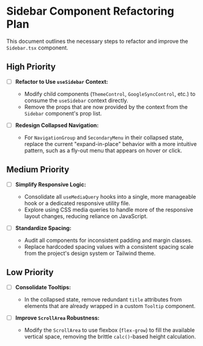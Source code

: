 # Sidebar Component Refactoring Plan

This document outlines the necessary steps to refactor and improve the `Sidebar.tsx` component.

## High Priority

- [ ] **Refactor to Use `useSidebar` Context:**
  - Modify child components (`ThemeControl`, `GoogleSyncControl`, etc.) to consume the `useSidebar` context directly.
  - Remove the props that are now provided by the context from the `Sidebar` component's prop list.

- [ ] **Redesign Collapsed Navigation:**
  - For `NavigationGroup` and `SecondaryMenu` in their collapsed state, replace the current "expand-in-place" behavior with a more intuitive pattern, such as a fly-out menu that appears on hover or click.

## Medium Priority

- [ ] **Simplify Responsive Logic:**
  - Consolidate all `useMediaQuery` hooks into a single, more manageable hook or a dedicated responsive utility file.
  - Explore using CSS media queries to handle more of the responsive layout changes, reducing reliance on JavaScript.

- [ ] **Standardize Spacing:**
  - Audit all components for inconsistent padding and margin classes.
  - Replace hardcoded spacing values with a consistent spacing scale from the project's design system or Tailwind theme.

## Low Priority

- [ ] **Consolidate Tooltips:**
  - In the collapsed state, remove redundant `title` attributes from elements that are already wrapped in a custom `Tooltip` component.

- [ ] **Improve `ScrollArea` Robustness:**
  - Modify the `ScrollArea` to use flexbox (`flex-grow`) to fill the available vertical space, removing the brittle `calc()`-based height calculation.
